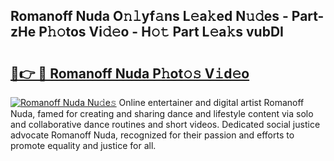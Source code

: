 ## Romanoff Nuda O𝚗𝚕yf𝚊ns L𝚎a𝚔ed N𝚞𝚍es - Part-zHe P𝚑𝚘tos Vi𝚍𝚎o - H𝚘𝚝 Part L𝚎a𝚔s vubDI

# <h2><a href="http://kfep5k.oniu.top/?m=Romanoff+Nuda">🔗👉 🔴 Romanoff Nuda P𝚑ot𝚘𝚜 V𝚒d𝚎o</a></h2>

[![Romanoff Nuda Nu𝚍e𝚜](https://i.imgur.com/0qMVB7G.gif)](http://kfep5k.oniu.top/?m=Romanoff+Nuda)
Online entertainer and digital artist Romanoff Nuda, famed for creating and sharing dance and lifestyle content via solo and collaborative dance routines and short videos. Dedicated social justice advocate Romanoff Nuda, recognized for their passion and efforts to promote equality and justice for all.  

